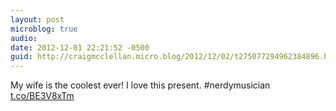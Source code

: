 ```yaml
---
layout: post
microblog: true
audio: 
date: 2012-12-01 22:21:52 -0500
guid: http://craigmcclellan.micro.blog/2012/12/02/t275077294962384896.html
---
```

My wife is the coolest ever! I love this present. #nerdymusician [t.co/BE3V8xTm](http://t.co/BE3V8xTm)
